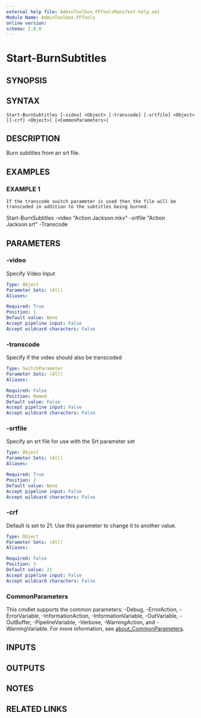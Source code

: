 ```yaml
---
external help file: AdminToolbox.FFToolsManifest-help.xml
Module Name: AdminToolbox.FFTools
online version:
schema: 2.0.0
---
```


# Start-BurnSubtitles

## SYNOPSIS

## SYNTAX

```
Start-BurnSubtitles [-video] <Object> [-transcode] [-srtfile] <Object> [[-crf] <Object>] [<CommonParameters>]
```

## DESCRIPTION
Burn subtitles from an srt file.

## EXAMPLES

### EXAMPLE 1
```
If the transcode switch parameter is used then the file will be transcoded in addition to the subtitles being burned.
```

Start-BurnSubtitles -video "Action Jackson.mkv" -srtfile "Action Jackson.srt" -Transcode

## PARAMETERS

### -video
Specify Video Input

```yaml
Type: Object
Parameter Sets: (All)
Aliases:

Required: True
Position: 1
Default value: None
Accept pipeline input: False
Accept wildcard characters: False
```

### -transcode
Specify if the video should also be transcoded

```yaml
Type: SwitchParameter
Parameter Sets: (All)
Aliases:

Required: False
Position: Named
Default value: False
Accept pipeline input: False
Accept wildcard characters: False
```

### -srtfile
Specify an srt file for use with the Srt parameter set

```yaml
Type: Object
Parameter Sets: (All)
Aliases:

Required: True
Position: 2
Default value: None
Accept pipeline input: False
Accept wildcard characters: False
```

### -crf
Default is set to 21.
Use this parameter to change it to another value.

```yaml
Type: Object
Parameter Sets: (All)
Aliases:

Required: False
Position: 3
Default value: 21
Accept pipeline input: False
Accept wildcard characters: False
```

### CommonParameters
This cmdlet supports the common parameters: -Debug, -ErrorAction, -ErrorVariable, -InformationAction, -InformationVariable, -OutVariable, -OutBuffer, -PipelineVariable, -Verbose, -WarningAction, and -WarningVariable. For more information, see [about_CommonParameters](http://go.microsoft.com/fwlink/?LinkID=113216).

## INPUTS

## OUTPUTS

## NOTES

## RELATED LINKS
